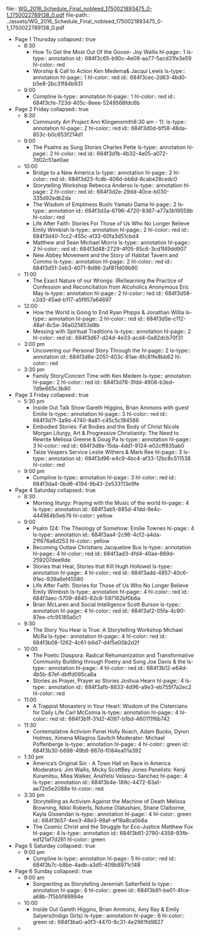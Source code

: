 file:: [WG_2016_Schedule_Final_nobleed_1750021893475_0-1_1750022789138_0.pdf](../assets/WG_2016_Schedule_Final_nobleed_1750021893475_0-1_1750022789138_0.pdf)
file-path:: ../assets/WG_2016_Schedule_Final_nobleed_1750021893475_0-1_1750022789138_0.pdf

- Page 1 Thursday
  collapsed:: true
	- 8:30
		- How To Get the Most Out Of the Goose- Joy Wallis
		  hl-page:: 1
		  ls-type:: annotation
		  id:: 684f3c65-b90c-4e08-aa77-5acd31fe3e59
		  hl-color:: red
		- Worship & Call to Action Ken Medema& Jacqui Lewis
		  ls-type:: annotation
		  hl-page:: 1
		  hl-color:: red
		  id:: 684f3cec-2d63-4bd0-b5e8-2bc31f84b931
	- 9:00
		- Compline
		  ls-type:: annotation
		  hl-page:: 1
		  hl-color:: red
		  id:: 684f3cfe-723d-405c-8eee-5249568fdc6b
- Page 2 Friday
  collapsed:: true
	- 8:30
		- Community Art Project Ann Klingensmith8:30 am - 11:
		  ls-type:: annotation
		  hl-page:: 2
		  hl-color:: red
		  id:: 684f3d0d-bf58-48da-853c-b0c653f214d1
	- 9:00
		- The Psalms as Sung Stories Charles Pette
		  ls-type:: annotation
		  hl-page:: 2
		  hl-color:: red
		  id:: 684f3d1b-4b32-4e05-a072-7d02c51ae0ae
	- 10:00
		- Bridge to a New America
		  ls-type:: annotation
		  hl-page:: 2
		  hl-color:: red
		  id:: 684f3d23-fcdb-406d-bb6d-8cabe28cedc0
		- Storytelling Workshop Rebecca Anderso
		  ls-type:: annotation
		  hl-page:: 2
		  hl-color:: red
		  id:: 684f3d2e-29dd-40ce-b030-335d92edb2da
		- The Wisdom of Emptiness Bushi Yamato Dama
		  hl-page:: 2
		  ls-type:: annotation
		  id:: 684f3d3a-6796-4720-8367-a77a3b19559b
		  hl-color:: red
		- Life After Faith: Stories For Those of Us Who No Longer Believe Emily Wimbish
		  ls-type:: annotation
		  hl-page:: 2
		  hl-color:: red
		  id:: 684f3d40-7cc2-455c-a133-60fa3d51cbd4
		- Matthew and Sean Michael Morris
		  ls-type:: annotation
		  hl-page:: 2
		  hl-color:: red
		  id:: 684f3d48-2729-4f05-85c6-3cd1f49dd907
		- New Abbey Movement and the Story of Habitat Tavern and Commo
		  ls-type:: annotation
		  hl-page:: 2
		  hl-color:: red
		  id:: 684f3d51-2eb3-4071-8d86-2af811d09b90
	- 11:00
		- The Exact Nature of our Wrongs: (Re)learning the Practice of Confession and Reconciliation from Alcoholics Anonymous Eric May
		  ls-type:: annotation
		  hl-page:: 2
		  hl-color:: red
		  id:: 684f3d58-c2d3-45ad-b117-a5f957a64697
	- 12:00
		- How the World is Going to End Ryan Phipps & Jonathan Willia
		  ls-type:: annotation
		  hl-page:: 2
		  hl-color:: red
		  id:: 684f3d5e-c112-48af-8c5e-36a025653d8b
		- Messing with Spiritual Traditions
		  ls-type:: annotation
		  hl-page:: 2
		  hl-color:: red
		  id:: 684f3d67-d24d-4e33-acd4-0a82dcb70f31
	- 3:00 pm
		- Uncovering our Personal Story Through the
		  hl-page:: 2
		  ls-type:: annotation
		  id:: 684f3d6e-2051-403c-81ae-6fc81fe8bb62
		  hl-color:: red
	- 3:30 pm
		- Family Story/Concert Time with Ken Medem
		  ls-type:: annotation
		  hl-page:: 2
		  hl-color:: red
		  id:: 684f3d78-3fdd-4908-b3ed-7d9e665c3b80
- Page 3 Friday
  collapsed:: true
	- 5:30 pm
		- Inside Out Talk Show Gareth Higgins, Brian Ammons with guest Emilie 
		  ls-type:: annotation
		  hl-page:: 3
		  hl-color:: red
		  id:: 684f3d7f-3a9d-4740-8a81-c45c5c184586
		- Embodied Stories: Fat Bodies and the Body of Christ Nicole Morgan Liturgy, Art & Progressive Christianity: The Need to Rewrite Melissa Greene & Doug Pa
		  ls-type:: annotation
		  hl-page:: 3
		  hl-color:: red
		  id:: 684f3d8e-15da-4dd1-9124-e02cff835ab0
		- Taize Vespers Service Leslie Withers & Mark Ree
		  hl-page:: 3
		  ls-type:: annotation
		  id:: 684f3d96-e4c9-4bc4-af33-12bc8c511538
		  hl-color:: red
	- 9:00 pm
		- Compline
		  ls-type:: annotation
		  hl-page:: 3
		  hl-color:: red
		  id:: 684f3da4-0bd6-4194-9b43-2e533113e9fe
- Page 4 Saturday
  collapsed:: true
	- 8:30
		- Morning liturgy: Praying with the Music of the world
		  hl-page:: 4
		  ls-type:: annotation
		  id:: 684f3ab5-885d-41dd-9e4c-444964b5eb76
		  hl-color:: yellow
	- 9:00
		- Psalm 124: The Theology of Somehow: Emilie Townes
		  hl-page:: 4
		  ls-type:: annotation
		  id:: 684f3aa4-2c96-4cf2-a4da-21f676a6d253
		  hl-color:: yellow
		- Becoming Outlaw Christians Jacqueline Bus
		  ls-type:: annotation
		  hl-page:: 4
		  hl-color:: red
		  id:: 684f3ad3-4fd4-40ae-869d-259207dee9de
		- Stories that Heal, Stories that Kill Hugh Hollowel
		  ls-type:: annotation
		  hl-page:: 4
		  hl-color:: red
		  id:: 684f3add-4857-40c6-91ec-939a6ef45580
		- Life After Faith: Stories for Those of Us Who No Longer Believe Emily Wimbish
		  ls-type:: annotation
		  hl-page:: 4
		  hl-color:: red
		  id:: 684f3aec-5709-4845-82c8-597162bf0b6a
		- Brian McLaren and Social Intelligence Scott Burson
		  ls-type:: annotation
		  hl-page:: 4
		  hl-color:: red
		  id:: 684f3af2-05fa-4c90-87ee-cfc95185a5c1
	- 9:30
		- The Story You Hear is True: A Storytelling Workshop Michael McRa
		  ls-type:: annotation
		  hl-page:: 4
		  hl-color:: red
		  id:: 684f3b08-1262-4c61-b6d7-d4f5e00b2d2f
	- 10:00
		- The Poetic Diaspora: Radical Rehumanization and Transformative Community Building through Poetry and Song Joe Davis & the
		  ls-type:: annotation
		  hl-page:: 4
		  hl-color:: red
		  id:: 684f3b12-e64d-4b5b-87ef-dbffd095ca6a
		- Stories as Prayer, Prayer as Stories Joshua Hearn
		  hl-page:: 4
		  ls-type:: annotation
		  id:: 684f3afb-8833-4d96-a9e3-eb755f7a2ec2
		  hl-color:: red
	- 11:00
		- A Trappist Monastery in Your Heart: Wisdom of the Cistercians for Daily Life Carl McColma
		  ls-type:: annotation
		  hl-page:: 4
		  hl-color:: red
		  id:: 684f3b1f-31d2-4097-b1bd-460111f6b742
	- 11:30
		- Contemplative Activism Panel Holly Roach, Adam Bucko, Dyron Holmes, Ximena Milagros Savitch Moderator: Michael Poffenberge
		  ls-type:: annotation
		  hl-page:: 4
		  hl-color:: green
		  id:: 684f3b30-b698-49b6-867d-f084ea01a392
	- 1:30 pm
		- America’s Original Sin - A Town Hall on Race in America Moderators: Jim Wallis, Micky ScottBey Jones Panelists: Kenji Kuramitsu, Miea Walker, AnaYelsi Velasco-Sanchez
		  hl-page:: 4
		  ls-type:: annotation
		  id:: 684f3b4e-189c-4472-83a1-ae72e5e2088e
		  hl-color:: red
	- 3:30 pm
		- Storytelling as Activism Against the Machine of Death Melissa Browning, Nikki Roberts, Ndume Olatushani, Shane Claiborne, Kayla Gissendan
		  ls-type:: annotation
		  hl-page:: 4
		  hl-color:: green
		  id:: 684f3b57-4ee3-48e3-98af-ef18a8ca5b6a
		- The Cosmic Christ and the Struggle for Eco-Justice Matthew Fox
		  hl-page:: 4
		  ls-type:: annotation
		  id:: 684f3b61-2790-4358-93fb-ed121af7d261
		  hl-color:: green
- Page 5 Saturday
  collapsed:: true
	- 9:00 pm
		- Compline
		  ls-type:: annotation
		  hl-page:: 5
		  hl-color:: red
		  id:: 684f3b7c-b8be-4adb-a3d5-409b8971c148
- Page 6 Sunday
  collapsed:: true
	- 9:00 am
		- Songwriting as Storytelling Jeremiah Satterfield
		  ls-type:: annotation
		  hl-page:: 6
		  hl-color:: green
		  id:: 684f3b91-be01-4fce-a68b-7f5b5f89994e
	- 10:00
		- Inside Out Gareth Higgins, Brian Ammons, Amy Ray & Emily Salyers(Indigo Girls)
		  ls-type:: annotation
		  hl-page:: 6
		  hl-color:: green
		  id:: 684f3ba0-a0f3-4470-8c31-4e2961fd9827
	-